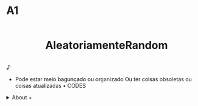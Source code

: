 # A1

   <!--título-->
<div id="user-content-toc">
  <ul align="center">
    <summary><h1 style="display: inline-block">AleatoriamenteRandom</h1></summary>
</div>

<!-- Presentation -->
<p>
  ♪

  -    Pode estar meio bagunçado ou organizado
   Ou ter coisas obsoletas ou coisas atualizadas
    • CODES
</p>

<!-- Dropdown -->
<details>
  <summary>About +</summary>

  FaeL
</details>



<!-- GithubStats 
![VariableBee GitHub stats](https://github-readme-stats.vercel.app/api?username=faelfinger&show_icons=true&theme=gotham) -->

